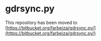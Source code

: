 # gdrsync.py

This repository has been moved to [https://bitbucket.org/farbeiza/gdrsync.py/](https://bitbucket.org/farbeiza/gdrsync.py/)

